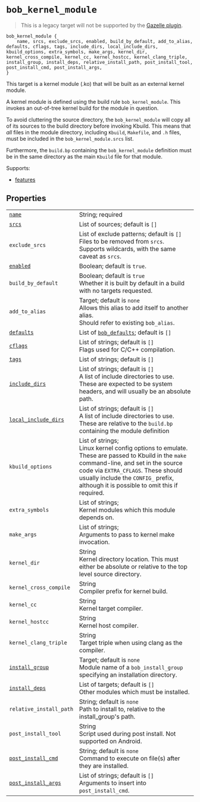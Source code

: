 # `bob_kernel_module`

> This is a legacy target will not be supported by the [Gazelle plugin](../../gazelle/README.md).

```bp
bob_kernel_module {
    name, srcs, exclude_srcs, enabled, build_by_default, add_to_alias, defaults, cflags, tags, include_dirs, local_include_dirs, kbuild_options, extra_symbols, make_args, kernel_dir, kernel_cross_compile, kernel_cc, kernel_hostcc, kernel_clang_triple, install_group, install_deps, relative_install_path, post_install_tool, post_install_cmd, post_install_args,
}
```

This target is a kernel module (.ko) that will be built as an
external kernel module.

A kernel module is defined using the build rule
`bob_kernel_module`. This invokes an out-of-tree kernel build for
the module in question.

To avoid cluttering the source directory, the `bob_kernel_module` will
copy all of its sources to the build directory before invoking Kbuild.
This means that _all_ files in the module directory, including
`Kbuild`, `Makefile`, and `.h` files, must be included in the
`bob_kernel_module.srcs` list.

Furthermore, the `build.bp` containing the `bob_kernel_module`
definition must be in the same directory as the main `Kbuild` file for
that module.

Supports:

- [features](../features.md)

## Properties

|                                                                            |                                                                                                                                                                                                                                                                              |
| -------------------------------------------------------------------------- | ---------------------------------------------------------------------------------------------------------------------------------------------------------------------------------------------------------------------------------------------------------------------------- |
| [`name`](properties/common_properties.md#name)                             | String; required                                                                                                                                                                                                                                                             |
| [`srcs`](properties/common_properties.md#srcs)                             | List of sources; default is `[]`                                                                                                                                                                                                                                             |
| `exclude_srcs`                                                             | List of exclude patterns; default is `[]`<br> Files to be removed from `srcs`.<br>Supports wildcards, with the same caveat as `srcs`.                                                                                                                                        |
| [`enabled`](properties/common_properties.md#enabled)                       | Boolean; default is `true`.                                                                                                                                                                                                                                                  |
| `build_by_default`                                                         | Boolean; default is `true`<br>Whether it is built by default in a build with no targets requested.                                                                                                                                                                           |
| `add_to_alias`                                                             | Target; default is `none`<br>Allows this alias to add itself to another alias.<br>Should refer to existing `bob_alias`.                                                                                                                                                      |
| [`defaults`](properties/legacy_properties.md#defaults)                     | List of [`bob_defaults`](bob_defaults.md); default is `[]`                                                                                                                                                                                                                   |
| [`cflags`](properties/legacy_properties.md#cflags)                         | List of strings; default is `[]`<br>Flags used for C/C++ compilation.                                                                                                                                                                                                        |
| [`tags`](properties/common_properties.md#tags)                             | List of strings; default is `[]`                                                                                                                                                                                                                                             |
| [`include_dirs`](properties/legacy_properties.md#include_dirs)             | List of strings; default is `[]`<br>A list of include directories to use. These are expected to be system headers, and will usually be an absolute path.                                                                                                                     |
| [`local_include_dirs`](properties/legacy_properties.md#local_include_dirs) | List of strings; default is `[]`<br>A list of include directories to use. These are relative to the `build.bp` containing the module definition                                                                                                                              |
| `kbuild_options`                                                           | List of strings; <br>Linux kernel config options to emulate. <br> These are passed to Kbuild in the `make` command-line, and set in the source code via `EXTRA_CFLAGS`. These should usually include the `CONFIG_` prefix, although it is possible to omit this if required. |
| `extra_symbols`                                                            | List of strings; <br>Kernel modules which this module depends on.                                                                                                                                                                                                            |
| `make_args`                                                                | List of strings; <br>Arguments to pass to kernel make invocation.                                                                                                                                                                                                            |
| `kernel_dir`                                                               | String <br>Kernel directory location. This must either be absolute or relative to the top level source directory.                                                                                                                                                            |
| `kernel_cross_compile`                                                     | String <br>Compiler prefix for kernel build.                                                                                                                                                                                                                                 |
| `kernel_cc`                                                                | String <br>Kernel target compiler.                                                                                                                                                                                                                                           |
| `kernel_hostcc`                                                            | String <br>Kernel host compiler.                                                                                                                                                                                                                                             |
| `kernel_clang_triple`                                                      | String <br>Target triple when using clang as the compiler.                                                                                                                                                                                                                   |
| [`install_group`](properties/legacy_properties.md#install_group)           | Target; default is `none`<br>Module name of a `bob_install_group` specifying an installation directory.                                                                                                                                                                      |
| [`install_deps`](properties/legacy_properties.md#install_deps)             | List of targets; default is `[]`<br>Other modules which must be installed.                                                                                                                                                                                                   |
| `relative_install_path`                                                    | String; default is `none`<br>Path to install to, relative to the install_group's path.                                                                                                                                                                                       |
| `post_install_tool`                                                        | String <br>Script used during post install. Not supported on Android.                                                                                                                                                                                                        |
| [`post_install_cmd`](properties/legacy_properties.md#post_install_cmd)     | String; default is `none`<br>Command to execute on file(s) after they are installed.                                                                                                                                                                                         |
| [`post_install_args`](properties/legacy_properties.md#post_install_args)   | List of strings; default is `[]`<br>Arguments to insert into `post_install_cmd`.                                                                                                                                                                                             |
